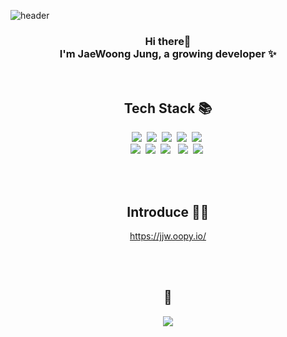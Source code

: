 
![header](https://capsule-render.vercel.app/api?type=slice&reversal=true&color=gradient&fontColor=FFFFFF&height=200&section=header&text=JaeWoong%20Jung&fontSize=40&fontAlign=25&fontAlignY=30&animation=fadeIn&rotate=-13)
<div align="center">
  
  ### Hi there👋 <br> I'm JaeWoong Jung, a growing developer ✨
  
  <br>
  
  ## Tech Stack 📚
 
  <img src="https://img.shields.io/badge/Java-007396?style=flat-square&logo=Java&logoColor=white"/>&nbsp;
  <img src="https://img.shields.io/badge/Spring-6DB33F?style=flat-square&logo=Spring&logoColor=white"/>&nbsp;
  <img src="https://img.shields.io/badge/oracle-F80000?style=flat-square&logo=oracle&logoColor=white"/>&nbsp;
  <img src="https://img.shields.io/badge/HTML5-E34F26?style=flat-square&logo=HTML5&logoColor=white"/>&nbsp; 
  <img src="https://img.shields.io/badge/CSS3-1572B6?style=flat-square&logo=CSS3&logoColor=white"/>&nbsp; 
  <br>
  <img src="https://img.shields.io/badge/JavaScript-F7DF1E?style=flat-square&logo=JavaScript&logoColor=white"/>&nbsp;
  <img src="https://img.shields.io/badge/jquery-0769AD?style=flat-square&logo=jquery&logoColor=white"/>&nbsp;
  <img src="https://img.shields.io/badge/bootstrap-7952B3?style=flat-square&logo=bootstrap&logoColor=white"/> &nbsp;
  <img src="https://img.shields.io/badge/github-181717?style=flat-square&logo=github&logoColor=white"/>&nbsp;
  <img src="https://img.shields.io/badge/apache tomcat-F8DC75?style=flat-square&logo=apachetomcat&logoColor=white"/>&nbsp;
 
 
  <br><br>
  
  ## Introduce 🙎‍♂️
  
  https://jjw.oopy.io/

  <br><br>

  ## 🌱

  <img src="https://github-readme-stats.vercel.app/api?username=jjw0609&theme=github_dark&show_icons=true&include_all_commits=true"/>

</div>




